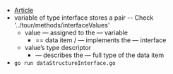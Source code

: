 * [Article](https://research.swtch.com/interfaces)
* variable of type interface stores a pair   -- Check '../tour/methods/interfaceValues' 
  * value — assigned to the — variable
    * == data item / — implements the — interface
  * value’s type descriptor
    * — describes the — full type of the data item
* `go run dataStructureInterface.go`